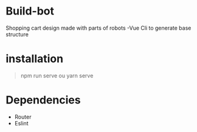 # Build-bot
Shopping cart design made with parts of robots -Vue Cli to generate base structure

# installation
>npm run serve ou
> yarn serve

# Dependencies
- Router
- Eslint
